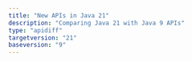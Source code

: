 ```yaml
---
title: "New APIs in Java 21"
description: "Comparing Java 21 with Java 9 APIs"
type: "apidiff"
targetversion: "21"
baseversion: "9"
---
```

